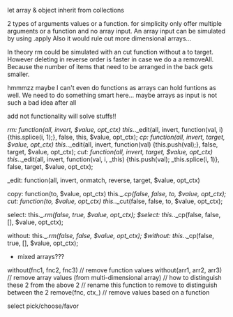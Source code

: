 let array & object inherit from collections

2 types of arguments values or a function. for simplicity only offer multiple arguments or a function and no array input. An array input can be simulated by using .apply
Also it would rule out more dimensional arrays...

In theory rm could be simulated with an cut function without a to target. However deleting in reverse order is faster in case we do a a removeAll.
Because the number of items that need to be arranged in the back gets smaller.

hmmmzz maybe I can't even do functions as arrays can hold funtions as well. We need to do something smart here... maybe arrays as input is not such a bad idea after all

add not functionality will solve stuffs!!

_rm: function(all, invert, $value, opt_ctx)            this._._edit(all, invert, function(val, i) {this.splice(i, 1);}, false, this, $value, opt_ctx);
_cp:  function(all, invert, target, $value, opt_ctx)   this._._edit(all, invert, function(val) {this.push(val);}, false, target, $value, opt_ctx);
_cut: function(all, invert, target, $value, opt_ctx)   this._._edit(all, invert, function(val, i, _this) {this.push(val); _this.splice(i, 1)}, false, target, $value, opt_ctx);

_edit: function(all, invert, onmatch, reverse, target, $value, opt_ctx)

copy: function(to, $value, opt_ctx) this._._cp(false, false, to, $value, opt_ctx);
cut:  function(to, $value, opt_ctx) this._._cut(false, false, to, $value, opt_ctx);

select:  this._._rm(false, true, $value, opt_ctx);
$select: this._._cp(false, false, [], $value, opt_ctx);

without:  this._._rm(false, false, $value, opt_ctx);
$without: this._._cp(false, true, [], $value, opt_ctx);

- mixed arrays???

without(fnc1, fnc2, fnc3)  // remove function values
without(arr1, arr2, arr3)  // remove array values (from multi-dimensional array)
// how to distinguish these 2 from the above 2
// rename this function to remove to distinguish between the 2
remove(fnc, ctx_)         // remove values based on a function

select
pick/choose/favor

